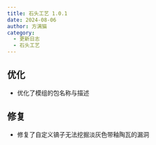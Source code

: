 ```yaml
---
title: 石头工艺 1.0.1
date: 2024-08-06
author: 方漓猫
category:
  - 更新日志
  - 石头工艺
---
```

## 优化
- 优化了模组的包名称与描述

## 修复
- 修复了自定义镐子无法挖掘淡灰色带釉陶瓦的漏洞